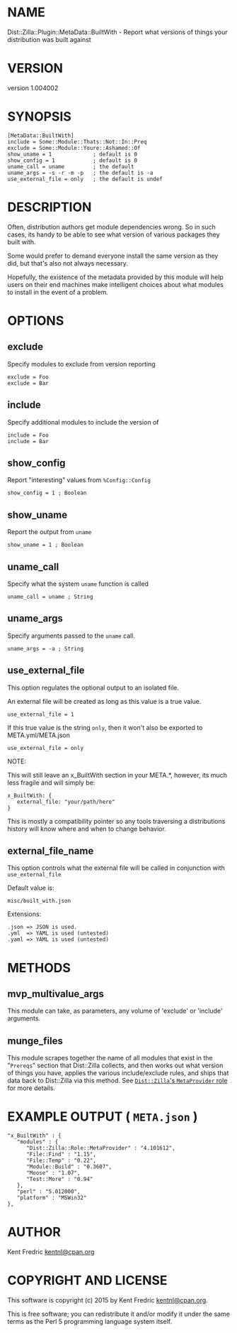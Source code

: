 # NAME

Dist::Zilla::Plugin::MetaData::BuiltWith - Report what versions of things your distribution was built against

# VERSION

version 1.004002

# SYNOPSIS

    [MetaData::BuiltWith]
    include = Some::Module::Thats::Not::In::Preq
    exclude = Some::Module::Youre::Ashamed::Of
    show_uname = 1             ; default is 0
    show_config = 1            ; default is 0
    uname_call = uname         ; the default
    uname_args = -s -r -m -p   ; the default is -a
    use_external_file = only   ; the default is undef

# DESCRIPTION

Often, distribution authors get module dependencies wrong. So in such cases,
its handy to be able to see what version of various packages they built with.

Some would prefer to demand everyone install the same version as they did,
but that's also not always necessary.

Hopefully, the existence of the metadata provided by this module will help
users on their end machines make intelligent choices about what modules to
install in the event of a problem.

# OPTIONS

## exclude

Specify modules to exclude from version reporting

    exclude = Foo
    exclude = Bar

## include

Specify additional modules to include the version of

    include = Foo
    include = Bar

## show\_config

Report "interesting" values from `%Config::Config`

    show_config = 1 ; Boolean

## show\_uname

Report the output from `uname`

    show_uname = 1 ; Boolean

## uname\_call

Specify what the system `uname` function is called

    uname_call = uname ; String

## uname\_args

Specify arguments passed to the `uname` call.

    uname_args = -a ; String

## use\_external\_file

This option regulates the optional output to an isolated file.

An external file will be created as long as this value is a true value.

    use_external_file = 1

If this true value is the string `only`, then it won't also be exported to META.yml/META.json

    use_external_file = only

NOTE:

This will still leave an x\_BuiltWith section in your META.\*, however, its much less fragile
and will simply be:

    x_BuiltWith: {
       external_file: "your/path/here"
    }

This is mostly a compatibility pointer so any tools traversing a distributions history will know where and when to change
behavior.

## external\_file\_name

This option controls what the external file will be called in conjunction with `use_external_file`

Default value is:

    misc/built_with.json

Extensions:

    .json => JSON is used.
    .yml  => YAML is used (untested)
    .yaml => YAML is used (untested)

# METHODS

## mvp\_multivalue\_args

This module can take, as parameters, any volume of 'exclude' or 'include' arguments.

## munge\_files

This module scrapes together the name of all modules that exist in the "`Prereqs`" section
that Dist::Zilla collects, and then works out what version of things you have,
applies the various include/exclude rules, and ships that data back to Dist::Zilla
via this method. See [`Dist::Zilla`'s `MetaProvider` role](https://metacpan.org/pod/Dist::Zilla::Role::MetaProvider) for more details.

# EXAMPLE OUTPUT ( `META.json` )

    "x_BuiltWith" : {
       "modules" : {
          "Dist::Zilla::Role::MetaProvider" : "4.101612",
          "File::Find" : "1.15",
          "File::Temp" : "0.22",
          "Module::Build" : "0.3607",
          "Moose" : "1.07",
          "Test::More" : "0.94"
       },
       "perl" : "5.012000",
       "platform" : "MSWin32"
    },

# AUTHOR

Kent Fredric <kentnl@cpan.org>

# COPYRIGHT AND LICENSE

This software is copyright (c) 2015 by Kent Fredric <kentnl@cpan.org>.

This is free software; you can redistribute it and/or modify it under
the same terms as the Perl 5 programming language system itself.
